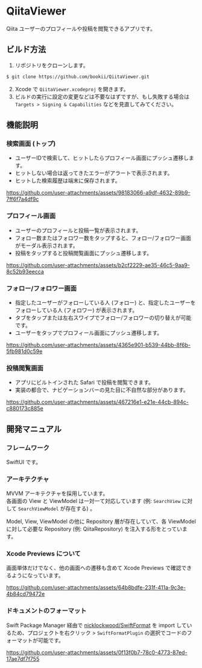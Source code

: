 # QiitaViewer

Qiita ユーザーのプロフィールや投稿を閲覧できるアプリです。

## ビルド方法

1. リポジトリをクローンします。

```zsh
$ git clone https://github.com/bookii/QiitaViewer.git
```

2. Xcode で `QiitaViewer.xcodeproj` を開きます。
3. ビルドの実行に設定の変更などは不要なはずですが、もし失敗する場合は `Targets > Signing & Capabilities` などを見直してみてください。

## 機能説明

### 検索画面 (トップ)

- ユーザーIDで検索して、ヒットしたらプロフィール画面にプッシュ遷移します。
- ヒットしない場合は返ってきたエラーがアラートで表示されます。
- ヒットした検索履歴は端末に保存されます。

https://github.com/user-attachments/assets/98183066-a9df-4632-89b9-7ff6f7a4df9c

### プロフィール画面

- ユーザーのプロフィールと投稿一覧が表示されます。
- フォロー数またはフォロワー数をタップすると、フォロー/フォロワー画面がモーダル表示されます。
- 投稿をタップすると投稿閲覧画面にプッシュ遷移します。

https://github.com/user-attachments/assets/b2cf2229-ae35-46c5-9aa9-8c52b93eecca

### フォロー/フォロワー画面

- 指定したユーザーがフォローしている人 (フォロー) と、指定したユーザーをフォローしている人 (フォロワー) が表示されます。
- タブをタップまたは左右スワイプでフォロー/フォロワーの切り替えが可能です。
- ユーザーをタップでプロフィール画面にプッシュ遷移します。

https://github.com/user-attachments/assets/4365e901-b539-44bb-8f6b-5fb981d0c59e

### 投稿閲覧画面

- アプリにビルトインされた Safari で投稿を閲覧できます。
- 実装の都合で、ナビゲーションバーの見た目に不自然な部分があります。

https://github.com/user-attachments/assets/467216e1-e21e-44cb-894c-c880173c885e

## 開発マニュアル

### フレームワーク

SwiftUI です。

### アーキテクチャ

MVVM アーキテクチャを採用しています。<br />
各画面の View と ViewModel は一対一て対応しています (例: `SearchView` に対して `SearchViewModel` が存在する) 。

Model, View, ViewModel の他に Repository 層が存在していて、各 ViewModel に対して必要な Repository (例: QiitaRepository) を注入する形をとっています。

### Xcode Previews について

画面単体だけでなく、他の画面への遷移も含めて Xcode Previews で確認できるようになっています。

https://github.com/user-attachments/assets/64b8bdfe-231f-411a-9c3e-4b84cd79472e

### ドキュメントのフォーマット

Swift Package Manager 経由で [nicklockwood/SwiftFormat](nicklockwood/SwiftFormat) を import しているため、プロジェクトを右クリック > `SwiftFormatPlugin` の選択でコードのフォーマットが可能です。

https://github.com/user-attachments/assets/0f13f0b7-78c0-4773-87ed-17ae7df7f755
